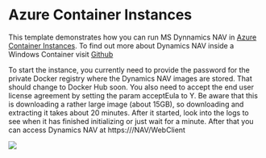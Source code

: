 # Azure Container Instances

This template demonstrates how you can run MS Dynnamics NAV in [Azure Container Instances](https://docs.microsoft.com/en-us/azure/container-instances/). To find out more about Dynamics NAV inside a Windows Container visit [Github](https://github.com/microsoft/nav-docker)

To start the instance, you currently need to provide the password for the private Docker registry where the Dynamics NAV images are stored. That should change to Docker Hub soon. You also need to accept the end user license agreement by setting the param acceptEula to Y. Be aware that this is downloading a rather large image (about 15GB), so downloading and extracting it takes about 20 minutes. After it started, look into the logs to see when it has finished initializing or just wait for a minute. After that you can access Dynamics NAV at https://<ip>/NAV/WebClient

<a href="https://portal.azure.com/#create/Microsoft.Template/uri/https%3A%2F%2Fraw.githubusercontent.com%2Ftfenster%2Fazure-quickstart-templates%2FDynNAV%2F101-aci-dynamicsnav%2Fazuredeploy.json" target="_blank">
    <img src="http://azuredeploy.net/deploybutton.png"/>
</a>